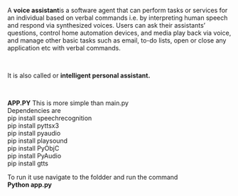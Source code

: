 <p>A <b> voice assistant</b>is a software agent that can perform tasks or services for an individual
based on verbal commands i.e. by interpreting human speech and respond via synthesized voices. Users can ask their assistants’
questions, control home automation devices, and media play
back via voice, and manage other basic tasks such as email, to-do lists, open or close any application etc with verbal
commands.</p>
<br>
<p>
It is also called  or <b>intelligent personal assistant. </b>
</p> <br> <p>
  <b> APP.PY</b> This  is more simple than main.py<br>
  Dependencies are<br>
pip install speechrecognition<br>
pip install pyttsx3<br>
pip install pyaudio<br>
pip install playsound<br>
pip install PyObjC<br>
pip install PyAudio<br>
pip install gtts<br>  
  
To run it use navigate to the foldder and run the command <br><b>Python app.py</b>
